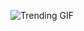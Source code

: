 ![Trending GIF](https://media3.giphy.com/media/v1.Y2lkPThiYjIxNzcyZW04dWtid2w1bWV5Z3Y3dnJrbWd4a3p4NzZjbWJmeTRmbnN0MHZ1NCZlcD12MV9naWZzX3NlYXJjaCZjdD1n/fryY00CO4xCz4uJuDQ/giphy.gif)
